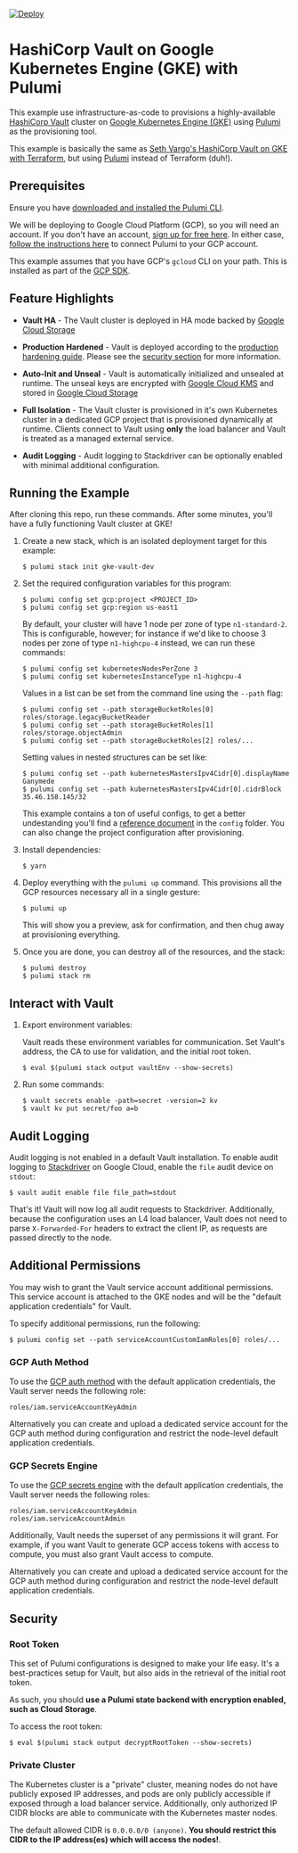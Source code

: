 [![Deploy](https://get.pulumi.com/new/button.svg)](https://app.pulumi.com/new?template=https://github.com/pellizzetti/pulumi-vault-on-gke/tree/master/)

# HashiCorp Vault on Google Kubernetes Engine (GKE) with Pulumi

This example use infrastructure-as-code to provisions a highly-available [HashiCorp Vault][vault] cluster on [Google Kubernetes Engine (GKE)][gke] using [Pulumi][pulumi] as the provisioning tool.

This example is basically the same as [Seth Vargo's HashiCorp Vault on GKE with Terraform][vault-on-gke], but using [Pulumi][pulumi] instead of Terraform (duh!).

## Prerequisites

Ensure you have [downloaded and installed the Pulumi CLI][pulumi].

We will be deploying to Google Cloud Platform (GCP), so you will need an account. If you don't have an account, [sign up for free here][gcp-trial]. In either case, [follow the instructions here][pulumi-gcp] to connect Pulumi to your GCP account.

This example assumes that you have GCP's `gcloud` CLI on your path. This is installed as part of the [GCP SDK][gcp-sdk].

## Feature Highlights

- **Vault HA** - The Vault cluster is deployed in HA mode backed by [Google Cloud Storage][gcs]

- **Production Hardened** - Vault is deployed according to the [production hardening guide][production-hardening-guide]. Please see the [security section](#security) for more information.

- **Auto-Init and Unseal** - Vault is automatically initialized and unsealed at runtime. The unseal keys are encrypted with [Google Cloud KMS][kms] and stored in [Google Cloud Storage][gcs]

- **Full Isolation** - The Vault cluster is provisioned in it's own Kubernetes cluster in a dedicated GCP project that is provisioned dynamically at runtime. Clients connect to Vault using **only** the load balancer and Vault is treated as a managed external service.

- **Audit Logging** - Audit logging to Stackdriver can be optionally enabled with minimal additional configuration.


## Running the Example

After cloning this repo, run these commands. After some minutes, you'll have a fully functioning Vault cluster at GKE!

1. Create a new stack, which is an isolated deployment target for this example:

    ```text
    $ pulumi stack init gke-vault-dev
    ```

2. Set the required configuration variables for this program:

    ```text
    $ pulumi config set gcp:project <PROJECT_ID>
    $ pulumi config set gcp:region us-east1
    ```

    By default, your cluster will have 1 node per zone of type `n1-standard-2`. This is configurable, however; for instance if we'd like to choose 3 nodes per zone of type `n1-highcpu-4` instead, we can run these commands:

    ```text
    $ pulumi config set kubernetesNodesPerZone 3
    $ pulumi config set kubernetesInstanceType n1-highcpu-4
    ```

    Values in a list can be set from the command line using the `--path` flag:

    ```text
    $ pulumi config set --path storageBucketRoles[0] roles/storage.legacyBucketReader
    $ pulumi config set --path storageBucketRoles[1] roles/storage.objectAdmin
    $ pulumi config set --path storageBucketRoles[2] roles/...
    ```

    Setting values in nested structures can be set like:

    ```text
    $ pulumi config set --path kubernetesMastersIpv4Cidr[0].displayName Ganymede
    $ pulumi config set --path kubernetesMastersIpv4Cidr[0].cidrBlock 35.46.158.145/32
    ```

    This example contains a ton of useful configs, to get a better undestanding you'll find a [reference document](./config/README.md) in the `config` folder. You can also change the project configuration after provisioning.

4. Install dependencies:

    ```text
    $ yarn
    ```

4. Deploy everything with the `pulumi up` command. This provisions all the GCP resources necessary all in a single gesture:

    ```text
    $ pulumi up
    ```

   This will show you a preview, ask for confirmation, and then chug away at provisioning everything.

5. Once you are done, you can destroy all of the resources, and the stack:

    ```text
    $ pulumi destroy
    $ pulumi stack rm
    ```

## Interact with Vault

1. Export environment variables:

    Vault reads these environment variables for communication. Set Vault's address, the CA to use for validation, and the initial root token.

    ```text
    $ eval $(pulumi stack output vaultEnv --show-secrets)
    ```

1. Run some commands:

    ```text
    $ vault secrets enable -path=secret -version=2 kv
    $ vault kv put secret/foo a=b
    ```

## Audit Logging

Audit logging is not enabled in a default Vault installation. To enable audit logging to [Stackdriver][stackdriver] on Google Cloud, enable the `file` audit device on `stdout`:

```text
$ vault audit enable file file_path=stdout
```

That's it! Vault will now log all audit requests to Stackdriver. Additionally, because the configuration uses an L4 load balancer, Vault does not need to parse `X-Forwarded-For` headers to extract the client IP, as requests are passed directly to the node.

## Additional Permissions

You may wish to grant the Vault service account additional permissions. This service account is attached to the GKE nodes and will be the "default application credentials" for Vault.

To specify additional permissions, run the following:

```text
$ pulumi config set --path serviceAccountCustomIamRoles[0] roles/...
```

### GCP Auth Method

To use the [GCP auth method][vault-gcp-auth] with the default application credentials, the Vault server needs the following role:

```text
roles/iam.serviceAccountKeyAdmin
```

Alternatively you can create and upload a dedicated service account for the GCP auth method during configuration and restrict the node-level default application credentials.

### GCP Secrets Engine

To use the [GCP secrets engine][vault-gcp-secrets] with the default application credentials, the Vault server needs the following roles:

```text
roles/iam.serviceAccountKeyAdmin
roles/iam.serviceAccountAdmin
```

Additionally, Vault needs the superset of any permissions it will grant. For example, if you want Vault to generate GCP access tokens with access to compute, you must also grant Vault access to compute.

Alternatively you can create and upload a dedicated service account for the GCP auth method during configuration and restrict the node-level default application credentials.

## Security

### Root Token

This set of Pulumi configurations is designed to make your life easy. It's a best-practices setup for Vault, but also aids in the retrieval of the initial root token.

As such, you should **use a Pulumi state backend with encryption enabled, such as Cloud Storage**.

To access the root token:

```text
$ eval $(pulumi stack output decryptRootToken --show-secrets)
```

### Private Cluster

The Kubernetes cluster is a "private" cluster, meaning nodes do not have publicly exposed IP addresses, and pods are only publicly accessible if exposed through a load balancer service. Additionally, only authorized IP CIDR blocks are able to communicate with the Kubernetes master nodes.

The default allowed CIDR is `0.0.0.0/0 (anyone)`. **You should restrict this CIDR to the IP address(es) which will access the nodes!**.

[vault]: https://www.vaultproject.io
[gke]: https://cloud.google.com/kubernetes-engine
[vault-on-gke]: https://github.com/sethvargo/vault-on-gke
[pulumi]: https://www.pulumi.com
[pulumi-cli]: https://www.pulumi.com/docs/get-started/install
[gcp-trial]: https://cloud.google.com/free
[pulumi-gcp]: https://www.pulumi.com/docs/get-started/install
[gcp-sdk]: https://cloud.google.com/sdk
[production-hardening-guide]: https://www.vaultproject.io/guides/operations/production.html
[gcs]: https://cloud.google.com/storage
[kms]: https://cloud.google.com/kms
[stackdriver]: https://cloud.google.com/stackdriver/
[vault-gcp-auth]: https://www.vaultproject.io/docs/auth/gcp.html
[vault-gcp-secrets]: https://www.vaultproject.io/docs/secrets/gcp/index.html
